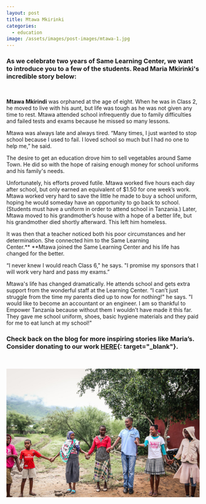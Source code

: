```yaml
---
layout: post
title: Mtawa Mkirinki
categories:
  - education
image: /assets/images/post-images/mtawa-1.jpg
---
```


### As we celebrate two years of Same Learning Center, we want to introduce you to a few of the students. Read Maria Mkirinki's incredible story below:

&nbsp;

**Mtawa Mkirindi** was orphaned at the age of eight. When he was in Class 2, he moved to live with his aunt, but life was tough as he was not given any time to rest. Mtawa attended school infrequently due to family difficulties and failed tests and exams because he missed so many lessons.

Mtawa was always late and always tired. “Many times, I just wanted to stop school because I used to fail. I loved school so much but I had no one to help me,” he said.

The desire to get an education drove him to sell vegetables around Same Town. He did so with the hope of raising enough money for school uniforms and his family's needs.

Unfortunately, his efforts proved futile. Mtawa worked five hours each day after school, but only earned an equivalent of $1.50 for one week’s work. Mtawa worked very hard to save the little he made to buy a school uniform, hoping he would someday have an opportunity to go back to school. (Students must have a uniform in order to attend school in Tanzania.) Later, Mtawa moved to his grandmother’s house with a hope of a better life, but his grandmother died shortly afterward. This left him homeless.

It was then that a teacher noticed both his poor circumstances and her determination. She connected him to the Same Learning Center.**&nbsp;**Mtawa joined the Same Learning Center and his life has changed for the better.&nbsp;

“I never knew I would reach Class 6," he says. "I promise my sponsors that I will work very hard and pass my exams.”

Mtawa's life has changed dramatically. He attends school and gets extra support from the wonderful staff at the Learning Center. “I can’t just struggle from the time my parents died up to now for nothing\!" he says. "I would like to become an accountant or an engineer. I am so thankful to Empower Tanzania because without them I wouldn’t have made it this far. They gave me school uniform, shoes, basic hygiene materials and they paid for me to eat lunch at my school\!"

### **Check back on the blog for more inspiring stories like Maria’s. Consider donating to our work&nbsp;[HERE](https://empowertz.org/donate/){: target="_blank"}.**

&nbsp;

![](/uploads/learningcenter2.jpg)